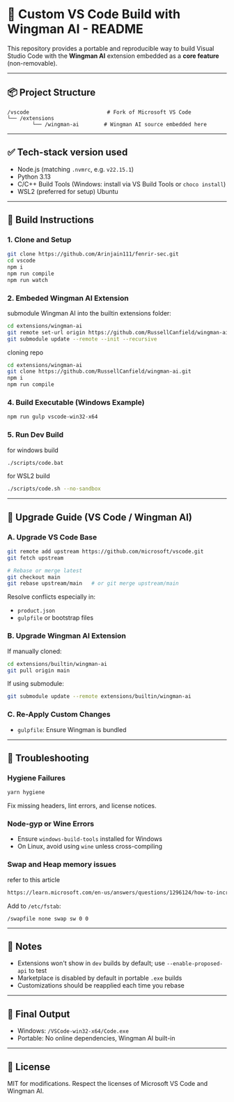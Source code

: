 # 🧩 Custom VS Code Build with Wingman AI - README

This repository provides a portable and reproducible way to build Visual Studio Code with the **Wingman AI** extension embedded as a **core feature** (non-removable).

---

## 📦 Project Structure

```
/vscode                         # Fork of Microsoft VS Code
└── /extensions
        └── /wingman-ai        # Wingman AI source embedded here
```

---

## ✅ Tech-stack version used

* Node.js (matching `.nvmrc`, e.g. `v22.15.1`)
* Python 3.13
* C/C++ Build Tools (Windows: install via VS Build Tools or `choco install`)
* WSL2 (preferred for setup) Ubuntu

---

## 🔧 Build Instructions

### 1. Clone and Setup

```bash
git clone https://github.com/Arinjain111/fenrir-sec.git
cd vscode
npm i
npm run compile
npm run watch
```

### 2. Embeded Wingman AI Extension

submodule Wingman AI into the builtin extensions folder:

```bash
cd extensions/wingman-ai
git remote set-url origin https://github.com/RussellCanfield/wingman-ai.git
git submodule update --remote --init --recursive
```

cloning repo

```bash
cd extensions/wingman-ai
git clone https://github.com/RussellCanfield/wingman-ai.git
npm i
npm run compile
```

### 4. Build Executable (Windows Example)

```bash
npm run gulp vscode-win32-x64
```

### 5. Run Dev Build

for windows build
```bash
./scripts/code.bat
```

for WSL2 build
```bash
./scripts/code.sh --no-sandbox
```

---

## 🔄 Upgrade Guide (VS Code / Wingman AI)

### A. Upgrade VS Code Base

```bash
git remote add upstream https://github.com/microsoft/vscode.git
git fetch upstream

# Rebase or merge latest
git checkout main
git rebase upstream/main   # or git merge upstream/main
```

Resolve conflicts especially in:

* `product.json`
* `gulpfile` or bootstrap files

### B. Upgrade Wingman AI Extension

If manually cloned:

```bash
cd extensions/builtin/wingman-ai
git pull origin main
```

If using submodule:

```bash
git submodule update --remote extensions/builtin/wingman-ai
```

### C. Re-Apply Custom Changes

* `gulpfile`: Ensure Wingman is bundled

---

## 🧪 Troubleshooting

### Hygiene Failures

```bash
yarn hygiene
```

Fix missing headers, lint errors, and license notices.

### Node-gyp or Wine Errors

* Ensure `windows-build-tools` installed for Windows
* On Linux, avoid using `wine` unless cross-compiling

### Swap and Heap memory issues

refer to this article
```bash
https://learn.microsoft.com/en-us/answers/questions/1296124/how-to-increase-memory-and-cpu-limits-for-wsl2-win
```

Add to `/etc/fstab`:

```
/swapfile none swap sw 0 0
```

---

## 🚀 Notes

* Extensions won't show in `dev` builds by default; use `--enable-proposed-api` to test
* Marketplace is disabled by default in portable `.exe` builds
* Customizations should be reapplied each time you rebase

---


## 📌 Final Output

* Windows: `/VSCode-win32-x64/Code.exe`
* Portable: No online dependencies, Wingman AI built-in

---

## 🧭 License

MIT for modifications. Respect the licenses of Microsoft VS Code and Wingman AI.
